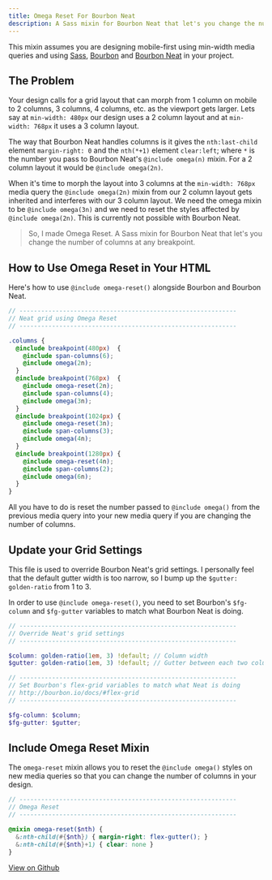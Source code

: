 ```yaml
---
title: Omega Reset For Bourbon Neat
description: A Sass mixin for Bourbon Neat that let's you change the number of columns at any breakpoint.
---
```


This mixin assumes you are designing mobile-first using min-width media queries and using [Sass](http://sass-lang.com), [Bourbon](http://bourbon.io) and [Bourbon Neat](http://neat.bourbon.io) in your project.

## The Problem

Your design calls for a grid layout that can morph from 1 column on mobile to 2 columns, 3 columns, 4 columns, etc. as the viewport gets larger. Lets say at `min-width: 480px` our design uses a 2 column layout and at `min-width: 768px` it uses a 3 column layout.

The way that Bourbon Neat handles columns is it gives the `nth:last-child` element `margin-right: 0` and the `nth(*+1)` element `clear:left`; where `*` is the number you pass to Bourbon Neat's `@include omega(n)` mixin. For a 2 column layout it would be `@include omega(2n)`.

When it's time to morph the layout into 3 columns at the `min-width: 768px` media query the `@include omega(2n)` mixin from our 2 column layout gets inherited and interferes with our 3 column layout. We need the omega mixin to be `@include omega(3n)` and we need to reset the styles affected by `@include omega(2n)`. This is currently not possible with Bourbon Neat.

> So, I made Omega Reset. A Sass mixin for Bourbon Neat that let's you change the number of columns at any breakpoint.

## How to Use Omega Reset in Your HTML

Here's how to use `@include omega-reset()` alongside Bourbon and Bourbon Neat.

~~~scss
// ------------------------------------------------------------
// Neat grid using Omega Reset
// ------------------------------------------------------------

.columns {
  @include breakpoint(480px)  {
    @include span-columns(6);
    @include omega(2n);
  }
  @include breakpoint(768px)  {
    @include omega-reset(2n);
    @include span-columns(4);
    @include omega(3n);
  }
  @include breakpoint(1024px) {
    @include omega-reset(3n);
    @include span-columns(3);
    @include omega(4n);
  }
  @include breakpoint(1280px) {
    @include omega-reset(4n);
    @include span-columns(2);
    @include omega(6n);
  }
}
~~~

All you have to do is reset the number passed to `@include omega()` from the previous media query into your new media query if you are changing the number of columns.

## Update your Grid Settings

This file is used to override Bourbon Neat's grid settings. I personally feel that the default gutter width is too narrow, so I bump up the `$gutter: golden-ratio` from 1 to 3.

In order to use `@include omega-reset()`, you need to set Bourbon's `$fg-column` and `$fg-gutter` variables to match what Bourbon Neat is doing.

~~~scss
// ------------------------------------------------------------
// Override Neat's grid settings
// ------------------------------------------------------------

$column: golden-ratio(1em, 3) !default; // Column width
$gutter: golden-ratio(1em, 3) !default; // Gutter between each two columns

// ------------------------------------------------------------
// Set Bourbon's flex-grid variables to match what Neat is doing
// http://bourbon.io/docs/#flex-grid
// ------------------------------------------------------------

$fg-column: $column;
$fg-gutter: $gutter;
~~~

## Include Omega Reset Mixin

The `omega-reset` mixin allows you to reset the `@include omega()` styles on new media queries so that you can change the number of columns in your design.

~~~scss
// ------------------------------------------------------------
// Omega Reset
// ------------------------------------------------------------

@mixin omega-reset($nth) {
  &:nth-child(#{$nth}) { margin-right: flex-gutter(); }
  &:nth-child(#{$nth}+1) { clear: none }
}
~~~

<div class="vert-sep">
  <a class="button" href="https://github.com/joshfry/omega-reset-for-bourbon-neat" target="_blank">View on Github</a>
</div>
